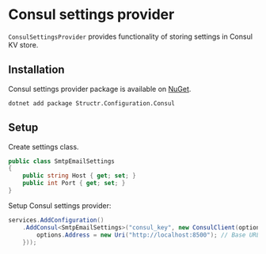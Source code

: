 # Consul settings provider

`ConsulSettingsProvider` provides functionality of storing settings in Consul KV store.

## Installation

Consul settings provider package is available on [NuGet](https://www.nuget.org/packages/Structr.Configuration.Consul/).

```
dotnet add package Structr.Configuration.Consul
```

## Setup

Create settings class.

```csharp
public class SmtpEmailSettings
{
    public string Host { get; set; }
    public int Port { get; set; }
}
```

Setup Consul settings provider:

```csharp
services.AddConfiguration()
    .AddConsul<SmtpEmailSettings>("consul_key", new ConsulClient(options => {
        options.Address = new Uri("http://localhost:8500"); // Base URL to Consul KV store.
    }));
```
